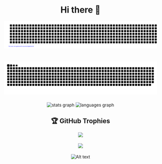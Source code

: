 <!-- Centered heading -->
<h1 align="center">Hi there 👋</h1>

<!-- Centered first image -->
<div align="center">
  <img src="gitartwork.svg" />
</div>

###

<br clear="both">

<!-- Centered snake animation -->
<div align="center">
  <img src="https://raw.githubusercontent.com/KLD-VN/KLD-VN/output/snake.svg" alt="Snake animation" />
</div>

###

<div align="center">
  <img src="https://github-readme-stats.vercel.app/api?username=KLD-VN&hide_title=false&hide_rank=false&show_icons=true&include_all_commits=true&count_private=true&disable_animations=false&theme=dracula&locale=en&hide_border=false" height="150" alt="stats graph"  />
  <img src="https://github-readme-stats.vercel.app/api/top-langs?username=KLD-VN&locale=en&hide_title=false&layout=compact&card_width=320&langs_count=5&theme=dracula&hide_border=false" height="150" alt="languages graph"  />
</div>

###
<!-- Centered GitHub Trophies -->
<div align="center">
  <h2>🏆 GitHub Trophies</h2>
  <img src="https://github-profile-trophy.vercel.app/?username=KLD-VN&theme=onedark" />
</div>

<br>

<!-- Centered Profile Views counter -->
<div align="center">
  <img src="https://visitcount.itsvg.in/api?id=kld-vn&label=Profile%20Views&pretty=false" />
</div>

<br>

<!-- Centered Spotify recently played -->
<div align="center">
  <img src="https://spotify-recently-played-readme.vercel.app/api?user=31tf5233ktedo6hzekvhy65uz7ve" alt="Alt text" />
</div>
